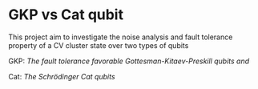 # GKP vs Cat qubit 
 This project aim to investigate the noise analysis and fault tolerance property of a CV cluster state over two types of qubits
 
 GKP: *The fault tolerance favorable Gottesman-Kitaev-Preskill qubits and* 
 
 Cat: *The Schrödinger Cat qubits* 
 
